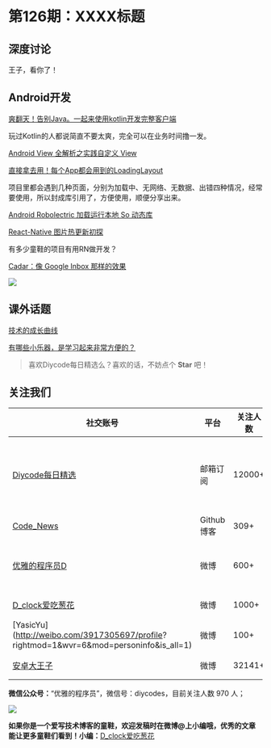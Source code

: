 # 第126期：XXXX标题

## 深度讨论

[]()

王子，看你了！

## Android开发

[爽翻天！告别Java。一起来使用kotlin开发完整客户端](http://gold.xitu.io/post/583b042461ff4b007ecf00ff)

玩过Kotlin的人都说简直不要太爽，完全可以在业务时间撸一发。

[Android View 全解析之实践自定义 View](http://www.woaitqs.cc/android/2016/11/28/android-view-theory-5.html)

[直接拿去用！每个App都会用到的LoadingLayout](http://gold.xitu.io/post/583c242061ff4b006b59c7fb)

项目里都会遇到几种页面，分别为加载中、无网络、无数据、出错四种情况，经常要使用，所以封成库引用了，方便使用，顺便分享出来。

[Android Robolectric 加载运行本地 So 动态库](http://rocko.xyz/2016/11/27/Android-Robolectric-%E5%8A%A0%E8%BD%BD%E8%BF%90%E8%A1%8C%E6%9C%AC%E5%9C%B0-so-%E5%8A%A8%E6%80%81%E5%BA%93/)

[React-Native 图片热更新初探](http://xujinyang.github.io/2016/10/09/React-Native-update_rn_img/)

有多少童鞋的项目有用RN做开发？

[Cadar：像 Google Inbox 那样的效果](https://github.com/memfis19/Cadar)

![](https://github.com/memfis19/Cadar/raw/master/art/interaction_anim.gif)

## 课外话题

[技术的成长曲线](http://zhangtielei.com/posts/blog-growth-curve.html)

[有哪些小乐器，是学习起来非常方便的？](http://mp.weixin.qq.com/s/s4sUUyTvgIVXEKYosUPeGQ)

> 喜欢Diycode每日精选么？喜欢的话，不妨点个 **Star** 吧！

## 关注我们

| 社交账号  |  平台  | 关注人数 | 说明 |
| -------- | -------- | -------- | -------- |
| [Diycode每日精选](http://list.qq.com/cgi-bin/qf_invite?id=d469993d2c888e971c0fbb2309c4d84256968386b126b967)|   邮箱订阅  | 12000+ | 每日分享一次Android、iOS、Swfit技术干货  |
| [Code_News](https://github.com/DiyCodes/code_news) |    Github博客  |309+ | 每日邮件推送列表  |
| [优雅的程序员D](http://weibo.com/u/5891258264) |   微博  | 600+ | 官方微博，每日分享开源信息  |
| [D_clock爱吃葱花](http://weibo.com/u/2480694892)  |   微博  | 1000+ | 日报发起人  |
|[YasicYu](http://weibo.com/3917305697/profile? rightmod=1&wvr=6&mod=personinfo&is_all=1)  |   微博  | 100+ | 日报发起人  |
|[安卓大王子](http://weibo.com/apkbus/)   |   微博  | 32141+ | 日报发起人  |



**微信公众号：**“优雅的程序员”，微信号：diycodes，目前关注人数 970 人；

![](http://upload-images.jianshu.io/upload_images/1846413-b42abfa70f909099.jpg?imageMogr2/auto-orient/strip%7CimageView2/2/w/1240)

**如果你是一个爱写技术博客的童鞋，欢迎发稿时在微博@上小编哦，优秀的文章能让更多童鞋们看到！小编：**[D_clock爱吃葱花](http://weibo.com/2480694892/profile?rightmod=1&wvr=6&mod=personinfo&is_all=1)